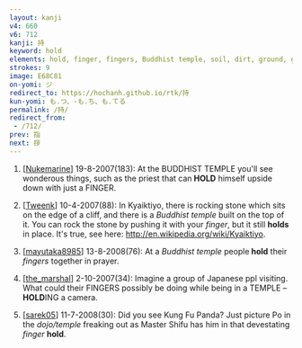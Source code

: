 ```yaml
---
layout: kanji
v4: 660
v6: 712
kanji: 持
keyword: hold
elements: hold, finger, fingers, Buddhist temple, soil, dirt, ground, glue
strokes: 9
image: E68C81
on-yomi: ジ
redirect_to: https://hochanh.github.io/rtk/持
kun-yomi: も.つ、-も.ち、も.てる
permalink: /持/
redirect_from:
 - /712/
prev: 指
next: 拶
---
```


1) [<a href="http://kanji.koohii.com/profile/Nukemarine">Nukemarine</a>] 19-8-2007(183): At the BUDDHIST TEMPLE you&#039;ll see wonderous things, such as the priest that can<strong> HOLD</strong> himself upside down with just a FINGER.

2) [<a href="http://kanji.koohii.com/profile/Tweenk">Tweenk</a>] 10-4-2007(88): In Kyaiktiyo, there is rocking stone which sits on the edge of a cliff, and there is a <em>Buddhist temple</em> built on the top of it. You can rock the stone by pushing it with your <em>finger</em>, but it still <strong>holds</strong> in place. It&#039;s true, see here: <a href="http://en.wikipedia.org/wiki/Kyaiktiyo">http://en.wikipedia.org/wiki/Kyaiktiyo</a>.

3) [<a href="http://kanji.koohii.com/profile/mayutaka8985">mayutaka8985</a>] 13-8-2008(76): At a <em>Buddhist temple</em> people<strong> hold</strong> their <em>fingers</em> together in prayer.

4) [<a href="http://kanji.koohii.com/profile/the_marshal">the_marshal</a>] 2-10-2007(34): Imagine a group of Japanese ppl visiting. What could their FINGERS possibly be doing while being in a TEMPLE –<strong> HOLD</strong>ING a camera.

5) [<a href="http://kanji.koohii.com/profile/sarek05">sarek05</a>] 11-7-2008(30): Did you see Kung Fu Panda? Just picture Po in the <em>dojo/temple</em> freaking out as Master Shifu has him in that devestating <em>finger</em> <strong>hold</strong>.

